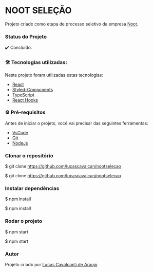 # NOOT SELEÇÃO

Projeto criado como etapa de processo seletivo da empresa [Noot](https://noot.com.br/).

### Status do Projeto

✔️ Concluído.

### 🛠 Tecnologias utilizadas:

Neste projeto foram utilizadas estas tecnologias:

- [React](https://pt-br.reactjs.org/)
- [Styled-Components](https://styled-components.com/docs/basics#installation)
- [TypeScript](https://www.typescriptlang.org/)
- [React Hooks](https://pt-br.reactjs.org/)

### ⚙ Pré-requisitos

Antes de iniciar o projeto, você vai precisar das seguintes ferramentas:

- [VsCode](https://code.visualstudio.com/download)
- [Git](https://git-scm.com/)
- [NodeJs](https://nodejs.org/en/download/)

### Clonar o repositório

$ git clone <https://github.com/lucascavalcan/nootselecao>

$ git clone <https://github.com/lucascavalcan/nootselecao>

### Instalar dependências

$ npm install

$ npm install

### Rodar o projeto

$ npm start

$ npm start

### Autor

Projeto criado por [Lucas Cavalcanti de Araujo](https://lucascavalcan.github.io/)

